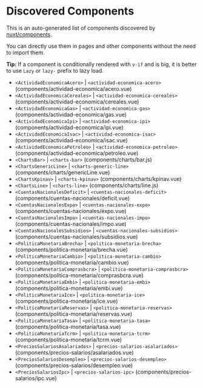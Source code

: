# Discovered Components

This is an auto-generated list of components discovered by [nuxt/components](https://github.com/nuxt/components).

You can directly use them in pages and other components without the need to import them.

**Tip:** If a component is conditionally rendered with `v-if` and is big, it is better to use `Lazy` or `lazy-` prefix to lazy load.

- `<ActividadEconomicaAcero>` | `<actividad-economica-acero>` (components/actividad-economica/acero.vue)
- `<ActividadEconomicaCereales>` | `<actividad-economica-cereales>` (components/actividad-economica/cereales.vue)
- `<ActividadEconomicaGas>` | `<actividad-economica-gas>` (components/actividad-economica/gas.vue)
- `<ActividadEconomicaIpi>` | `<actividad-economica-ipi>` (components/actividad-economica/ipi.vue)
- `<ActividadEconomicaIsac>` | `<actividad-economica-isac>` (components/actividad-economica/isac.vue)
- `<ActividadEconomicaPetroleo>` | `<actividad-economica-petroleo>` (components/actividad-economica/petroleo.vue)
- `<ChartsBar>` | `<charts-bar>` (components/charts/bar.js)
- `<ChartsGenericLine>` | `<charts-generic-line>` (components/charts/genericLine.vue)
- `<ChartsKpinav>` | `<charts-kpinav>` (components/charts/kpinav.vue)
- `<ChartsLine>` | `<charts-line>` (components/charts/line.js)
- `<CuentasNacionalesDeficit>` | `<cuentas-nacionales-deficit>` (components/cuentas-nacionales/deficit.vue)
- `<CuentasNacionalesExpo>` | `<cuentas-nacionales-expo>` (components/cuentas-nacionales/expo.vue)
- `<CuentasNacionalesImpo>` | `<cuentas-nacionales-impo>` (components/cuentas-nacionales/impo.vue)
- `<CuentasNacionalesSubsidios>` | `<cuentas-nacionales-subsidios>` (components/cuentas-nacionales/subsidios.vue)
- `<PoliticaMonetariaBrecha>` | `<politica-monetaria-brecha>` (components/politica-monetaria/brecha.vue)
- `<PoliticaMonetariaCambio>` | `<politica-monetaria-cambio>` (components/politica-monetaria/cambio.vue)
- `<PoliticaMonetariaComprasbcra>` | `<politica-monetaria-comprasbcra>` (components/politica-monetaria/comprasbcra.vue)
- `<PoliticaMonetariaEmbi>` | `<politica-monetaria-embi>` (components/politica-monetaria/embi.vue)
- `<PoliticaMonetariaIce>` | `<politica-monetaria-ice>` (components/politica-monetaria/ice.vue)
- `<PoliticaMonetariaReservas>` | `<politica-monetaria-reservas>` (components/politica-monetaria/reservas.vue)
- `<PoliticaMonetariaTasa>` | `<politica-monetaria-tasa>` (components/politica-monetaria/tasa.vue)
- `<PoliticaMonetariaTcrm>` | `<politica-monetaria-tcrm>` (components/politica-monetaria/tcrm.vue)
- `<PreciosSalariosAsalariados>` | `<precios-salarios-asalariados>` (components/precios-salarios/asalariados.vue)
- `<PreciosSalariosDesempleo>` | `<precios-salarios-desempleo>` (components/precios-salarios/desempleo.vue)
- `<PreciosSalariosIpc>` | `<precios-salarios-ipc>` (components/precios-salarios/ipc.vue)
